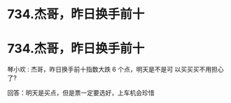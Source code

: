 # 734.杰哥，昨日换手前十

# 734.杰哥，昨日换手前十

琴小欢 : 杰哥，昨日换手前十指数大跌 6 个点，明天是不是可 以买买买不用担心了?

回答：明天是买点，但是票一定要选好，上车机会珍惜